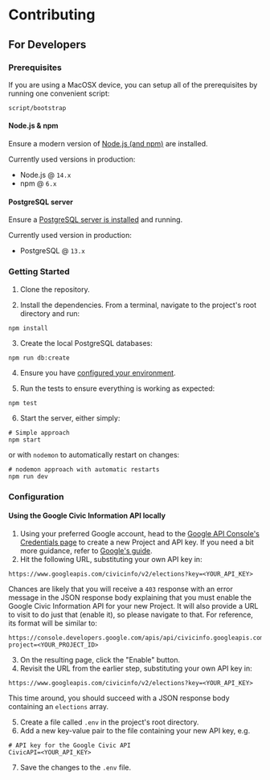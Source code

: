 # Contributing

## For Developers

### Prerequisites

If you are using a MacOSX device, you can setup all of the prerequisites by running one convenient script:

```shell
script/bootstrap
```

#### Node.js & npm

Ensure a modern version of [Node.js (and npm)](https://nodejs.org/en/download/) are installed.

Currently used versions in production:
- Node.js @ `14.x`
- npm @ `6.x`

#### PostgreSQL server

Ensure a [PostgreSQL server is installed](https://www.postgresql.org/download/) and running.

Currently used version in production:
- PostgreSQL @ `13.x`

### Getting Started

1. Clone the repository.

2. Install the dependencies. From a terminal, navigate to the project's root directory and run:

```shell
npm install
```

3. Create the local PostgreSQL databases:

```shell
npm run db:create
```

4. Ensure you have [configured your environment](#configuration).

5. Run the tests to ensure everything is working as expected:

```shell
npm test
```

6. Start the server, either simply:

```shell
# Simple approach
npm start
```

  or with `nodemon` to automatically restart on changes:

```shell
# nodemon approach with automatic restarts
npm run dev
```

### Configuration

#### Using the Google Civic Information API locally

1. Using your preferred Google account, head to the [Google API Console's Credentials page](https://console.developers.google.com/apis/credentials) to create a new Project and API key. If you need a bit more guidance, refer to [Google's guide](https://developers.google.com/civic-information/docs/using_api).
2. Hit the following URL, substituting your own API key in:

```
https://www.googleapis.com/civicinfo/v2/elections?key=<YOUR_API_KEY>
```

  Chances are likely that you will receive a `403` response with an error message in the JSON response body explaining that you must enable the Google Civic Information API for your new Project. It will also provide a URL to visit to do just that (enable it), so please navigate to that. For reference, its format will be similar to:

```
https://console.developers.google.com/apis/api/civicinfo.googleapis.com/overview?project=<YOUR_PROJECT_ID>
```

3. On the resulting page, click the "Enable" button.
4. Revisit the URL from the earlier step, substituting your own API key in:

```
https://www.googleapis.com/civicinfo/v2/elections?key=<YOUR_API_KEY>
```

  This time around, you should succeed with a JSON response body containing an `elections` array.

5. Create a file called  `.env` in the project's root directory.
6. Add a new key-value pair to the file containing your new API key, e.g.

```
# API key for the Google Civic API
CivicAPI=<YOUR_API_KEY>
```

7. Save the changes to the `.env` file.
